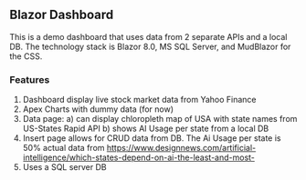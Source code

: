 ## Blazor Dashboard
This is a demo dashboard that uses data from 2 separate APIs and a local DB. The technology stack is Blazor 8.0, MS SQL Server, and MudBlazor for the CSS.

### Features

1. Dashboard display live stock market data from Yahoo Finance
2. Apex Charts with dummy data (for now)
3. Data page:
   a) can display chloropleth map of USA with state names from US-States Rapid API
   b) shows AI Usage per state from a local DB
4. Insert page allows for CRUD data from DB. The Ai Usage per state is 50% actual data from https://www.designnews.com/artificial-intelligence/which-states-depend-on-ai-the-least-and-most-
5. Uses a SQL server DB
